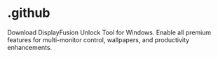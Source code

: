 # .github
Download DisplayFusion Unlock Tool for Windows. Enable all premium features for multi-monitor control, wallpapers, and productivity enhancements.
